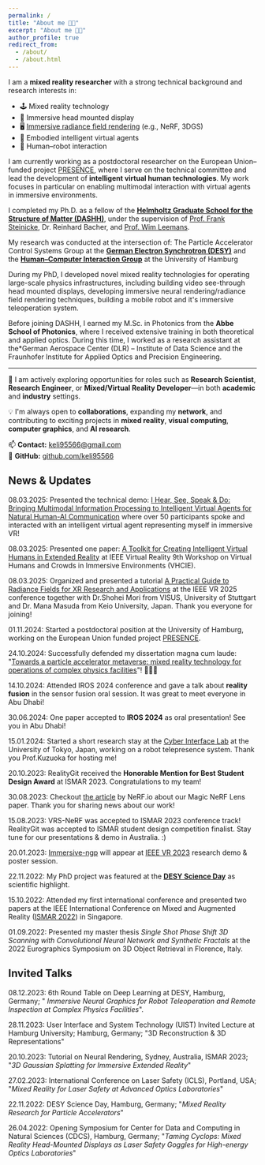 ```yaml
---
permalink: /
title: "About me 👩‍💻"
excerpt: "About me 👩‍💻"
author_profile: true
redirect_from: 
  - /about/
  - /about.html
---
```

I am a **mixed reality researcher** with a strong technical background and research interests in:

- 🕹️ Mixed reality technology  
- 🥽 Immersive head mounted display
- 🖥️ [Immersive radiance field rendering](https://github.com/uhhhci/immersive-ngp) (e.g., NeRF, 3DGS)  
- 👾 Embodied intelligent virtual agents
- 🤖 Human–robot interaction

I am currently working as a postdoctoral researcher on the European Union–funded project [PRESENCE](https://presence-xr.eu/), where I serve on the technical committee and lead the development of **intelligent virtual human technologies**. My work focuses in particular on enabling multimodal interaction with virtual agents in immersive environments.

I completed my Ph.D. as a fellow of the [**Helmholtz Graduate School for the Structure of Matter (DASHH)**](https://www.dashh.org/), under the supervision of [Prof. Frank Steinicke](https://scholar.google.de/citations?user=bmRsMpUAAAAJ&hl=en), Dr. Reinhard Bacher, and [Prof. Wim Leemans](https://scholar.google.com/citations?user=_aSYAMEAAAAJ&hl=en).

My research was conducted at the intersection of: The Particle Accelerator Control Systems Group at the [**German Electron Synchrotron (DESY)**](https://www.desy.de/) and the [**Human–Computer Interaction Group**](https://www.inf.uni-hamburg.de/en/inst/ab/hci/people.html) at the University of Hamburg

During my PhD, I developed novel mixed reality technologies for operating large-scale physics infrastructures, including building video see-through head mounted displays, developing immersive neural rendering/radiance field rendering techniques, building a mobile robot and it's immersive teleoperation system.

Before joining DASHH, I earned my M.Sc. in Photonics from the **Abbe School of Photonics**, where I received extensive training in both theoretical and applied optics. During this time, I worked as a research assistant at the*German Aerospace Center (DLR) – Institute of Data Science and the Fraunhofer Institute for Applied Optics and Precision Engineering.

---

💼 I am actively exploring opportunities for roles such as **Research Scientist**, **Research Engineer**, or **Mixed/Virtual Reality Developer**—in both **academic** and **industry** settings.

💡 I'm always open to **collaborations**, expanding my **network**, and contributing to exciting projects in **mixed reality**, **visual computing**, **computer graphics**, and **AI research**.

📫 **Contact:** [keli95566@gmail.com](mailto:keli95566@gmail.com)  
🔗 **GitHub:** [github.com/keli95566](https://github.com/keli95566)


News & Updates
--------

08.03.2025: Presented the technical demo: [I Hear, See, Speak & Do: Bringing Multimodal Information Processing to Intelligent Virtual Agents for Natural Human-AI Communication](https://www.youtube.com/watch?v=BTKCyC0GgXg&feature=youtu.be) where over 50 participants spoke and interacted with an intelligent virtual agent representing myself in immersive VR!

08.03.2025: Presented one paper: [A Toolkit for Creating Intelligent Virtual Humans in Extended Reality](https://www.charbonnier.ch/pdf/publications/118.pdf) at IEEE Virtual Reality 9th Workshop on Virtual Humans and Crowds in Immersive Environments (VHCIE).

08.03.2025: Organized and presented a tutorial [A Practical Guide to Radiance Fields for XR Research and Applications](https://mediated-reality.github.io/rf4xr/vr25tutorial/) at the IEEE VR 2025 conference together with Dr.Shohei Mori from VISUS, University of Stuttgart and Dr. Mana Masuda from Keio University, Japan. Thank you everyone for joining!

01.11.2024: Started a postdoctoral position at the University of Hamburg, working on the European Union funded project [PRESENCE](https://presence-xr.eu/).

24.10.2024: Successfully defended my dissertation magna cum laude: "[Towards a particle accelerator metaverse: mixed reality technology for operations of complex physics facilities](https://ediss.sub.uni-hamburg.de/handle/ediss/11310?mode=full)"!  🎉🎉🎉

14.10.2024: Attended IROS 2024 conference and gave a talk about **reality fusion** in the sensor fusion oral session. It was great to meet everyone in Abu Dhabi!

30.06.2024: One paper accepted to **IROS 2024** as oral presentation! See you in Abu Dhabi!

15.01.2024: Started a short research stay at the [Cyber Interface Lab](https://www.cyber.t.u-tokyo.ac.jp/ja) at the University of Tokyo, Japan, working on a robot telepresence system. Thank you Prof.Kuzuoka for hosting me!

20.10.2023: RealityGit received the **Honorable Mention for Best Student Design Award** at ISMAR 2023. Congratulations to my team!

30.08.2023: Checkout [the article](https://neuralradiancefields.io/magic-nerf-lens-marries-cad-files-and-nerfs-in-vr/) by NeRF.io about our Magic NeRF Lens paper. Thank you for sharing news about our work!

15.08.2023: VRS-NeRF was accepted to ISMAR 2023 conference track! RealityGit was accepted to ISMAR student design competition finalist. Stay tune for our presentations & demo in Australia. :)

20.01.2023: [Immersive-ngp](ttps://github.com/uhhhci/immersive-ngp) will appear at [IEEE VR 2023](https://ieeevr.org/2023/) research demo & poster session. 

22.11.2022: My PhD project was featured at the **[DESY Science Day](https://indico.desy.de/event/36442/)** as scientific highlight. 

15.10.2022: Attended my first international conference and presented two papers at the IEEE International Conference on Mixed and Augmented Reality ([ISMAR 2022](https://ismar2022.org/)) in Singapore.

01.09.2022: Presented my master thesis *Single Shot Phase Shift 3D Scanning with Convolutional Neural Network and Synthetic Fractals* at the 2022 Eurographics Symposium on 3D Object Retrieval in Florence, Italy.

Invited Talks
--------
08.12.2023: 6th Round Table on Deep Learning at DESY, Hamburg, Germany;  " *Immersive Neural Graphics for Robot Teleoperation and Remote Inspection at Complex Physics Facilities*".

28.11.2023: User Interface and System Technology  (UIST) Invited Lecture at Hamburg University; Hamburg, Germany; "3D Reconstruction & 3D Representations"

20.10.2023: Tutorial on Neural Rendering, Sydney, Australia, ISMAR 2023; "*3D Gaussian Splatting for Immersive Extended Reality*"

27.02.2023: International Conference on Laser Safety (ICLS), Portland, USA; "*Mixed Reality for Laser Safety at Advanced Optics Laboratories*"

22.11.2022: DESY Science Day, Hamburg, Germany; "*Mixed Reality Research for Particle Accelerators*"

26.04.2022: Opening Symposium for Center for Data and Computing in Natural Sciences (CDCS),  Hamburg, Germany; "*Taming Cyclops: Mixed Reality Head-Mounted Displays as Laser Safety Goggles for High-energy Optics Laboratories*"
